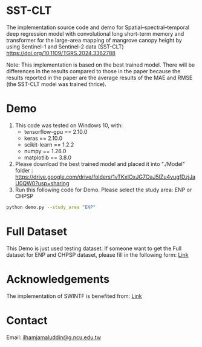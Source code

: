 # SST-CLT
The implementation source code and demo for Spatial–spectral–temporal deep regression model with convolutional long short-term memory and transformer for the large-area mapping of mangrove canopy height by using Sentinel-1 and Sentinel-2 data (SST-CLT)
https://doi.org/10.1109/TGRS.2024.3362788

Note: This implementation is based on the best trained model. There will be differences in the results compared to those in the paper because the results reported in the paper are the average results of the MAE and RMSE (the SST-CLT model was trained thrice).

# Demo
1. This code was tested on Windows 10, with:
   -  tensorflow-gpu == 2.10.0
   -  keras == 2.10.0
   -  scikit-learn == 1.2.2
   -  numpy == 1.26.0
   -  matplotlib == 3.8.0
3. Please download the best trained model and placed it into "./Model" folder : https://drive.google.com/drive/folders/1vTKxIOxJG7OaJ5lZu4vugfDzjJaU0QW0?usp=sharing 
2. Run this following code for Demo. Please select the study area: ENP or CHPSP
```bash
python demo.py --study_area "ENP"
```
# Full Dataset
This Demo is just used testing dataset. If someone want to get the Full dataset for ENP and CHPSP dataset, please fill in the following form: [Link](https://forms.gle/qhnqSqhjwzrC5u916)

# Acknowledgements
The implementation of SWINTF is benefited from: [Link](https://github.com/yingkaisha/keras-vision-transformer)

# Contact
Email: ilhamjamaluddin@g.ncu.edu.tw


